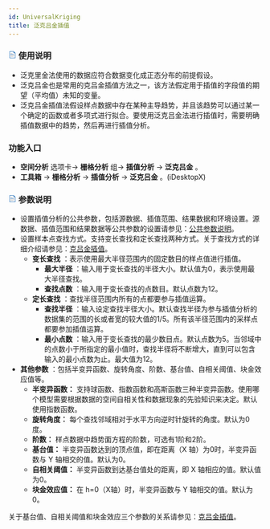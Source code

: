 ```yaml
---
id: UniversalKriging
title: 泛克吕金插值
---
```

### ![](../../../img/read.gif) 使用说明

* 泛克里金法使用的数据应符合数据变化成正态分布的前提假设。
* 泛克吕金也是常用的克吕金插值方法之一，该方法假定用于插值的字段值的期望（平均值）未知的变量。
* 泛克吕金插值法假设样点数据中存在某种主导趋势，并且该趋势可以通过某一个确定的函数或者多项式进行拟合。要使用泛克吕金法进行插值时，需要明确插值数据中的趋势，然后再进行插值分析。

### 功能入口

- **空间分析** 选项卡-> **栅格分析** 组-> **插值分析** -> **泛克吕金** 。
- **工具箱** -> **栅格分析** -> **插值分析** -> **泛克吕金** 。(iDesktopX) 

### ![](../../../img/read.gif) 参数说明

* 设置插值分析的公共参数，包括源数据、插值范围、结果数据和环境设置。源数据、插值范围和结果数据等公共参数的设置请参见：[公共参数说明](CommonPara)。
* 设置样本点查找方式。支持变长查找和定长查找两种方式。关于查找方式的详细介绍请参见：[克吕金插值](aboutinterpolation)。
  - **变长查找** ：表示使用最大半径范围内的固定数目的样点值进行插值。
     - **最大半径** ：输入用于变长查找的半径大小。默认值为0，表示使用最大半径查找。
     - **查找点数** ：输入用于变长查找的点数目。默认点数为12。
  - **定长查找** ：查找半径范围内所有的点都要参与插值运算。
     * **查找半径** ：输入设定查找半径大小。默认查找半径为参与插值分析的数据集的范围的长或者宽的较大值的1/5。所有该半径范围内的采样点都要参加插值运算。
     * **最小点数** ：输入用于变长查找的最少数目点。默认点数为5。当邻域中的点数小于所指定的最小值时，查找半径将不断增大，直到可以包含输入的最小点数为止。最大值为12。
* **其他参数** ：包括半变异函数、旋转角度、阶数、基台值、自相关阈值、块金效应值等。
  - **半变异函数：** 支持球函数、指数函数和高斯函数三种半变异函数。使用哪个模型需要根据数据的空间自相关性和数据现象的先验知识来决定。默认使用指数函数。
  - **旋转角度：** 每个查找邻域相对于水平方向逆时针旋转的角度。默认为0度。
  - **阶数：** 样点数据中趋势面方程的阶数，可选有1阶和2阶。
  - **基台值：** 半变异函数达到的顶点值，即在距离（X 轴）为0时，半变异函数与 Y 轴相交的值。默认为0。
  - **自相关阈值：** 半变异函数到达基台值处的距离，即 X 轴相应的值。默认值为0。
  - **块金效应值：** 在 h=0（X轴）时，半变异函数与 Y 轴相交的值。默认为0。

关于基台值、自相关阈值和块金效应三个参数的关系请参见：[克吕金插值](aboutinterpolation)。